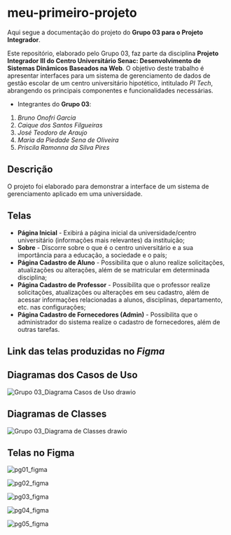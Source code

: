 # meu-primeiro-projeto

Aqui segue a documentação do projeto do **Grupo 03 para o Projeto Integrador**.

Este repositório, elaborado pelo Grupo 03, faz parte da disciplina **Projeto Integrador III do Centro Universitário Senac: Desenvolvimento de 
Sistemas Dinâmicos Baseados na Web**. O objetivo deste trabalho é apresentar interfaces para um sistema de gerenciamento de dados de gestão 
escolar de um centro universitário hipotético, intitulado *PI Tech*, abrangendo os principais componentes e funcionalidades necessárias.
 
- Integrantes do **Grupo 03**: 

1. *Bruno Onofri Garcia*
2. *Caique dos Santos Filgueiras*
3. *José Teodoro de Araujo*
4. *Maria da Piedade Sena de Oliveira*
5. *Priscila Ramonna da Silva Pires*

## Descrição

O projeto foi elaborado para demonstrar a interface de um sistema de gerenciamento aplicado em uma universidade.

## Telas

- **Página Inicial** - Exibirá a página inicial da universidade/centro universitário (informações mais relevantes) da instituição;
- **Sobre** - Discorre sobre o que é o centro universitário e a sua importância para a educação, a sociedade e o país;
- **Página Cadastro de Aluno** - Possibilita que o aluno realize solicitações, atualizações ou alterações, além de se matricular em determinada disciplina;
- **Página Cadastro de Professor** - Possibilita que o professor realize solicitações, atualizações ou alterações em seu cadastro, além de acessar informações 
relacionadas a alunos, disciplinas, departamento, etc. nas configurações;
- **Página Cadastro de Fornecedores (Admin)** - Possibilita que o administrador do sistema realize o cadastro de fornecedores, além de outras tarefas.

## Link das telas produzidas no *Figma*
[](https://www.figma.com/design/NXK3QgytyyINyuCEHyLxcq/Figma-basics?node-id=0-1&t=mDQixmcw9KIZSqMX-0)

## Diagramas dos Casos de Uso
![Grupo 03_Diagrama Casos de Uso drawio](https://github.com/mariaseninha/meu-primeiro-projeto/assets/170252635/ed0db6ac-ed91-4e22-8671-b189d34fdeff)

## Diagramas de Classes
![Grupo 03_Diagrama de Classes drawio](https://github.com/mariaseninha/meu-primeiro-projeto/assets/170252635/373fdec9-4c09-4569-b0ee-2ba193d6c57c)

## Telas no Figma
![pg01_figma](https://github.com/mariaseninha/meu-primeiro-projeto/assets/170252635/c7c58acb-8b20-4874-a8b7-23c544fe773f)

![pg02_figma](https://github.com/mariaseninha/meu-primeiro-projeto/assets/170252635/3437a124-ce2b-4f5b-96f3-329375526c12)

![pg03_figma](https://github.com/mariaseninha/meu-primeiro-projeto/assets/170252635/0efafa40-6f3f-4a78-88c9-31cfa716b832)

![pg04_figma](https://github.com/mariaseninha/meu-primeiro-projeto/assets/170252635/f4b79a3c-cb47-4423-9d58-49d541691abb)

![pg05_figma](https://github.com/mariaseninha/meu-primeiro-projeto/assets/170252635/9552a50d-0bef-475c-bd5f-46894b3a6d59)





